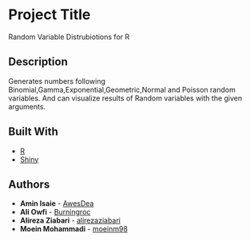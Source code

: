 # Project Title

Random Variable Distrubiotions for R

## Description

Generates numbers following Binomial,Gamma,Exponential,Geometric,Normal and Poisson random variables. And can visualize results of Random variables with the given arguments.


## Built With

* [R](http://www.r-project.org) 
* [Shiny](http://shiny.rstudio.com/) 

## Authors

* **Amin Isaie**  - [AwesDea](https://github.com/AwesDea)
* **Ali Owfi**  - [Burningroc](https://github.com/Burningroc)
* **Alireza Ziabari**  - [alirezaziabari](https://github.com/alirezaziabari)
* **Moein Mohammadi**  - [moeinm98](https://github.com/moeinm98)

